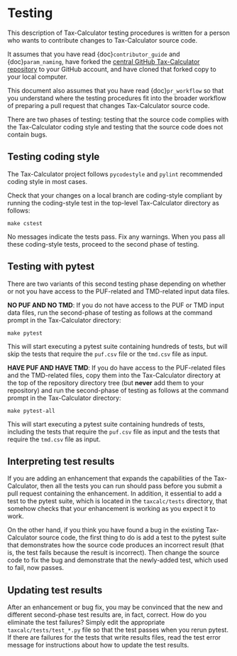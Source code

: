 Testing
=======

This description of Tax-Calculator testing procedures is written for a
person who wants to contribute changes to Tax-Calculator source code.

It assumes that you have read {doc}`contributor_guide` and
{doc}`param_naming`, have forked the [central GitHub Tax-Calculator
repository](https://github.com/PSLmodels/Tax-Calculator) to your
GitHub account, and have cloned that forked copy to your local
computer.

This document also assumes that you have read {doc}`pr_workflow`
so that you understand where the testing procedures fit into
the broader workflow of preparing a pull request that changes
Tax-Calculator source code.

There are two phases of testing: testing that the source code
complies with the Tax-Calculator coding style and testing that
the source code does not contain bugs.

## Testing coding style

The Tax-Calculator project follows `pycodestyle` and `pylint`
recommended coding style in most cases.

Check that your changes on a local branch are coding-style compliant
by running the coding-style test in the top-level Tax-Calculator
directory as follows:

```
make cstest
```

No messages indicate the tests pass.  Fix any warnings.  When you pass
all these coding-style tests, proceed to the second phase of testing.

## Testing with pytest

There are two variants of this second testing phase depending on
whether or not you have access to the PUF-related and TMD-related
input data files.

**NO PUF AND NO TMD**: If you do not have access to the PUF or TMD
input data files, run the second-phase of testing as follows at the
command prompt in the Tax-Calculator directory:

```
make pytest
```

This will start executing a pytest suite containing hundreds of tests,
but will skip the tests that require the `puf.csv` file or the `tmd.csv`
file as input.

**HAVE PUF AND HAVE TMD**: If you do have access to the PUF-related
files and the TMD-related files, copy them into the Tax-Calculator
directory at the top of the repository directory tree (but **never**
add them to your repository) and run the second-phase of testing as
follows at the command prompt in the Tax-Calculator directory:

```
make pytest-all
```

This will start executing a pytest suite containing hundreds of tests,
including the tests that require the `puf.csv` file as input and the
tests that require the `tmd.csv` file as input.

## Interpreting test results

If you are adding an enhancement that expands the capabilities of the
Tax-Calculator, then all the tests you can run should pass before you
submit a pull request containing the enhancement.  In addition, it
essential to add a test to the pytest suite, which is located in the
`taxcalc/tests` directory, that somehow checks that your enhancement
is working as you expect it to work.

On the other hand, if you think you have found a bug in the existing
Tax-Calculator source code, the first thing to do is add a test to the
pytest suite that demonstrates how the source code produces an
incorrect result (that is, the test fails because the result is
incorrect).  Then change the source code to fix the bug and
demonstrate that the newly-added test, which used to fail, now passes.

## Updating test results

After an enhancement or bug fix, you may be convinced that the new and
different second-phase test results are, in fact, correct.  How do you
eliminate the test failures?  Simply edit the appropriate
`taxcalc/tests/test_*.py` file so that the test passes when you rerun
pytest.  If there are failures for the tests that write results files,
read the test error message for instructions about how to update the
test results.
